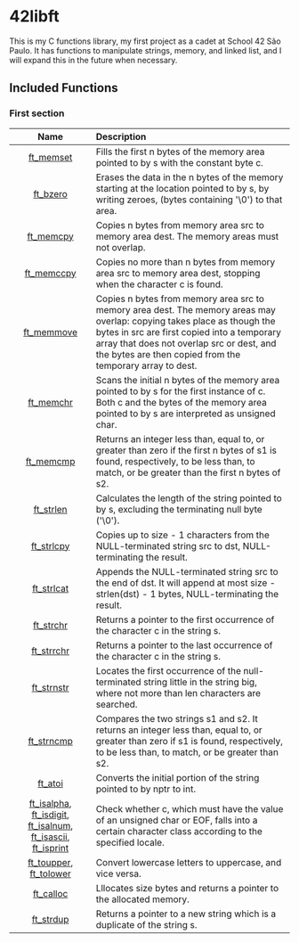 # 42libft

This is my C functions library, my first project as a cadet at School 42 São Paulo. It has functions to manipulate strings, memory, and linked list, and I will expand this in the future when necessary.

## Included Functions

### First section

| Name  | Description  |
| :------------: | :--------------- |
| [ft_memset](/ft_memset.c) | Fills the first n bytes of the memory area pointed to by s with the constant byte c. |
| [ft_bzero](/ft_bzero.c)   | Erases the data in the n bytes of the memory starting at the location pointed to by s, by writing zeroes, (bytes containing '\0') to that area. |
|  [ft_memcpy](/ft_memcpy.c) |  Copies  n bytes from memory area src to memory area dest.  The memory areas must not overlap. |
|  [ft_memccpy](/ft_memccpy.c) |  Copies no more than n bytes from memory area src to memory area dest, stopping when the character c is found. |
|  [ft_memmove](/ft_memmove.c) |  Copies n bytes from memory area src to memory area dest.  The memory areas may overlap: copying takes place as though the bytes in src are first copied into a temporary array that does not overlap src or dest, and the bytes are then copied from the temporary array to dest. |
|  [ft_memchr](/ft_memchr.c) |  Scans  the  initial n bytes of the memory area pointed to by s for the first instance of c.  Both c and the  bytes  of the memory area pointed to by s are interpreted as unsigned char. |
|  [ft_memcmp](/ft_memcmp.c) |  Returns  an  integer  less  than,  equal  to,  or greater than zero if the first n bytes of s1 is found, respectively, to be less than, to match, or be greater than the first n bytes of s2. |
|  [ft_strlen](/ft_strlen.c) |  Calculates the length of the string pointed to by s, excluding the terminating null byte ('\0'). |
|  [ft_strlcpy](/ft_strlcpy.c) | Copies up to size - 1 characters from the NULL-terminated string src to dst, NULL-terminating the result. |
|  [ft_strlcat](/ft_strlcat.c) | Appends the NULL-terminated string src to the end of dst. It will append at most size - strlen(dst) - 1 bytes, NULL-terminating the result. |
|  [ft_strchr](/ft_strchr.c) |  Returns a pointer to the first occurrence of the character c in the string s. |
|  [ft_strrchr](/ft_strrchr.c) |  Returns a pointer to the last occurrence of  the character c in the string s. |
|  [ft_strnstr](ft_strnstr.c) |  Locates the first occurrence of the null-terminated string little in the string big, where not more than len characters are searched. |
|  [ft_strncmp](/ft_strncmp.c) |  Compares the two strings s1 and s2.  It returns an integer less than, equal to, or greater than zero if  s1  is  found, respectively, to be less than, to match, or be greater than s2. |
|  [ft_atoi](/ft_atoi.c) |  Converts the initial portion of the string pointed to by nptr to int. |
|  [ft_isalpha](/ft_isalpha.c), [ft_isdigit](/ft_isdigit.c), [ft_isalnum](/ft_isalnum.c), [ft_isascii](/ft_isascii.c), [ft_isprint](/ft_isprint.c) |  Check  whether  c,  which  must  have the value of an unsigned char or EOF, falls into a certain character class according to the  specified  locale. |
|  [ft_toupper](/ft_toupper.c), [ft_tolower](ft_tolower.c) |  Convert lowercase letters to uppercase, and vice versa. |
|  [ft_calloc](/ft_calloc.c) |  Lllocates size bytes and returns a pointer to the allocated memory. |
|  [ft_strdup](/ft_strdup.c) |  Returns  a  pointer to a new string which is a duplicate of the string s. |
